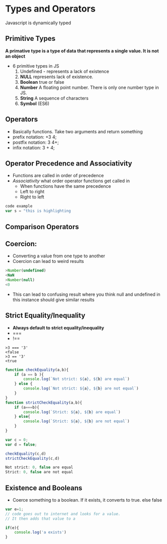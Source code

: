 # Types and Operators
Javascript is dynamically typed

## Primitive Types
**A primative type is a type of data that represents a single value. It is not an object**
* 6 primitive types in JS
  1. Undefined - represents a lack of existence 
  2. **NULL** represents lack of existence.
  3. **Boolean** true or false
  4. **Number** A floating point number. There is only one number type in JS.
  5. **String** A sequence of characters
  6. **Symbol** (ES6)

## Operators
* Basically functions. Take two arguments and return something
* prefix notation: +3 4;
* postfix notation: 3 4+;
* infix notation: 3 + 4;

## Operator Precedence and Associativity
* Functions are called in order of precedence
* *Associativity* what order operator functions get called in
  * When functions have the same precedence
  * Left to right
  * Right to left


```javascript
code example
var s = "this is highlighting
```

## Comparison Operators

## Coercion:
* Converting a value from one type to another
* Coercion can lead to weird results
```javascript
>Number(undefined)
<NaN
>Number(null)
<0
```
* This can lead to confusing result where you think null and undefined in this instance should give similar results

## Strict Equality/Inequality
* **Always default to strict equality/inequality**
* ===
* !==
```
>3 === '3'
<false
>3 == '3'
<true
```

```javascript
function checkEquality(a,b){
    if (a == b ){
        console.log(`Not strict: ${a}, ${b} are equal`)
    } else {
        console.log(`Not strict: ${a}, ${b} are not equal`)
    }
}
function strictCheckEquality(a,b){
    if (a===b){
        console.log(`Strict: ${a}, ${b} are equal`)
    } else{
        console.log(`Strict: ${a}, ${b} are not equal`)
    }
}

var c = 0;
var d = false;

checkEquality(c,d)
strictCheckEquality(c,d)

Not strict: 0, false are equal
Strict: 0, false are not equal
```
## Existence and Booleans
* Coerce something to a boolean. If it exists, it converts to true. else false

```javascript
var e=1;
// code goes out to internet and looks for a value.
// It then adds that value to a

if(e){
    console.log('a exists')
}
```